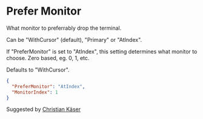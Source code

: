# Prefer Monitor

What monitor to preferrably drop the terminal.

Can be "WithCursor" (default), "Primary" or "AtIndex".

If "PreferMonitor" is set to "AtIndex", this setting determines what monitor to choose.
Zero based, eg. 0, 1, etc.

Defaults to "WithCursor".

```json
{
  "PreferMonitor": "AtIndex",
  "MonitorIndex": 1
}
```

<span class="by">Suggested by [Christian Käser](https://github.com/dfyx)</span>
